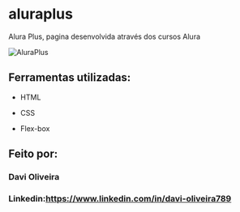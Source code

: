 # aluraplus
Alura Plus, pagina desenvolvida através dos cursos Alura

![AluraPlus](https://github.com/DaviOliveira08/aluraplus/assets/145383748/0abba40f-b4db-4178-928c-70173c2c1499)
## Ferramentas utilizadas:

* HTML

* CSS

* Flex-box

## Feito por:

### Davi Oliveira

### Linkedin:https://www.linkedin.com/in/davi-oliveira789
